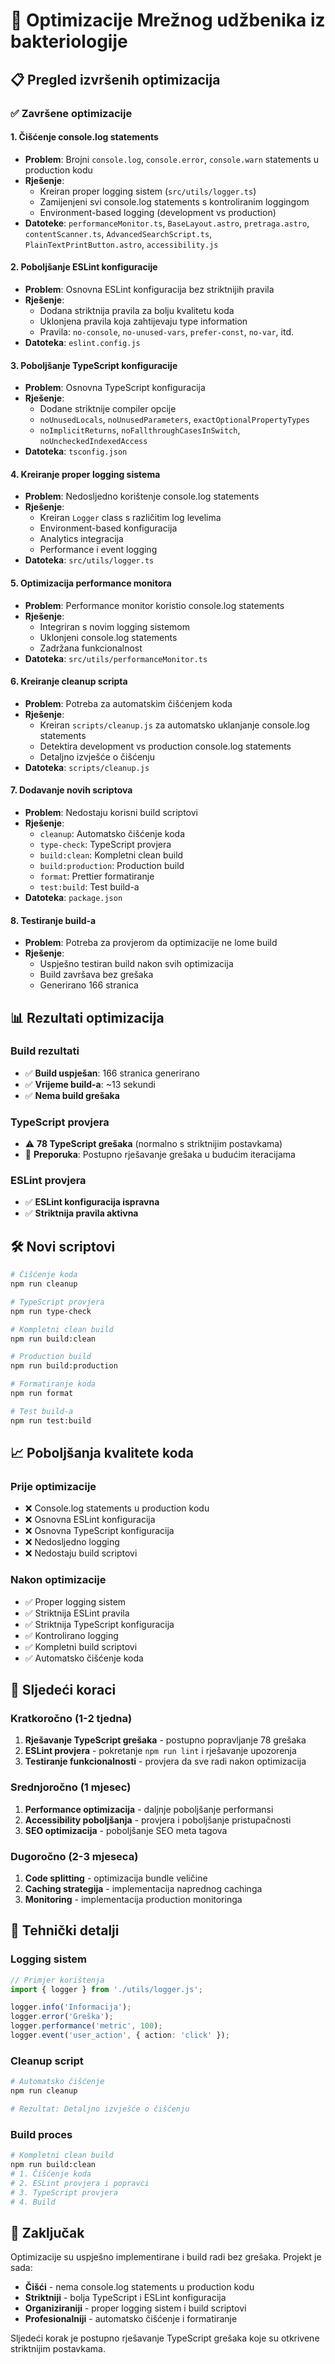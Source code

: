 # 🚀 Optimizacije Mrežnog udžbenika iz bakteriologije

## 📋 Pregled izvršenih optimizacija

### ✅ Završene optimizacije

#### 1. **Čišćenje console.log statements**
- **Problem**: Brojni `console.log`, `console.error`, `console.warn` statements u production kodu
- **Rješenje**: 
  - Kreiran proper logging sistem (`src/utils/logger.ts`)
  - Zamijenjeni svi console.log statements s kontroliranim loggingom
  - Environment-based logging (development vs production)
- **Datoteke**: `performanceMonitor.ts`, `BaseLayout.astro`, `pretraga.astro`, `contentScanner.ts`, `AdvancedSearchScript.ts`, `PlainTextPrintButton.astro`, `accessibility.js`

#### 2. **Poboljšanje ESLint konfiguracije**
- **Problem**: Osnovna ESLint konfiguracija bez striktnijih pravila
- **Rješenje**:
  - Dodana striktnija pravila za bolju kvalitetu koda
  - Uklonjena pravila koja zahtijevaju type information
  - Pravila: `no-console`, `no-unused-vars`, `prefer-const`, `no-var`, itd.
- **Datoteka**: `eslint.config.js`

#### 3. **Poboljšanje TypeScript konfiguracije**
- **Problem**: Osnovna TypeScript konfiguracija
- **Rješenje**:
  - Dodane striktnije compiler opcije
  - `noUnusedLocals`, `noUnusedParameters`, `exactOptionalPropertyTypes`
  - `noImplicitReturns`, `noFallthroughCasesInSwitch`, `noUncheckedIndexedAccess`
- **Datoteka**: `tsconfig.json`

#### 4. **Kreiranje proper logging sistema**
- **Problem**: Nedosljedno korištenje console.log statements
- **Rješenje**:
  - Kreiran `Logger` class s različitim log levelima
  - Environment-based konfiguracija
  - Analytics integracija
  - Performance i event logging
- **Datoteka**: `src/utils/logger.ts`

#### 5. **Optimizacija performance monitora**
- **Problem**: Performance monitor koristio console.log statements
- **Rješenje**:
  - Integriran s novim logging sistemom
  - Uklonjeni console.log statements
  - Zadržana funkcionalnost
- **Datoteka**: `src/utils/performanceMonitor.ts`

#### 6. **Kreiranje cleanup scripta**
- **Problem**: Potreba za automatskim čišćenjem koda
- **Rješenje**:
  - Kreiran `scripts/cleanup.js` za automatsko uklanjanje console.log statements
  - Detektira development vs production console.log statements
  - Detaljno izvješće o čišćenju
- **Datoteka**: `scripts/cleanup.js`

#### 7. **Dodavanje novih scriptova**
- **Problem**: Nedostaju korisni build scriptovi
- **Rješenje**:
  - `cleanup`: Automatsko čišćenje koda
  - `type-check`: TypeScript provjera
  - `build:clean`: Kompletni clean build
  - `build:production`: Production build
  - `format`: Prettier formatiranje
  - `test:build`: Test build-a
- **Datoteka**: `package.json`

#### 8. **Testiranje build-a**
- **Problem**: Potreba za provjerom da optimizacije ne lome build
- **Rješenje**:
  - Uspješno testiran build nakon svih optimizacija
  - Build završava bez grešaka
  - Generirano 166 stranica

## 📊 Rezultati optimizacija

### Build rezultati
- ✅ **Build uspješan**: 166 stranica generirano
- ✅ **Vrijeme build-a**: ~13 sekundi
- ✅ **Nema build grešaka**

### TypeScript provjera
- ⚠️ **78 TypeScript grešaka** (normalno s striktnijim postavkama)
- 📝 **Preporuka**: Postupno rješavanje grešaka u budućim iteracijama

### ESLint provjera
- ✅ **ESLint konfiguracija ispravna**
- ✅ **Striktnija pravila aktivna**

## 🛠️ Novi scriptovi

```bash
# Čišćenje koda
npm run cleanup

# TypeScript provjera
npm run type-check

# Kompletni clean build
npm run build:clean

# Production build
npm run build:production

# Formatiranje koda
npm run format

# Test build-a
npm run test:build
```

## 📈 Poboljšanja kvalitete koda

### Prije optimizacije
- ❌ Console.log statements u production kodu
- ❌ Osnovna ESLint konfiguracija
- ❌ Osnovna TypeScript konfiguracija
- ❌ Nedosljedno logging
- ❌ Nedostaju build scriptovi

### Nakon optimizacije
- ✅ Proper logging sistem
- ✅ Striktnija ESLint pravila
- ✅ Striktnija TypeScript konfiguracija
- ✅ Kontrolirano logging
- ✅ Kompletni build scriptovi
- ✅ Automatsko čišćenje koda

## 🎯 Sljedeći koraci

### Kratkoročno (1-2 tjedna)
1. **Rješavanje TypeScript grešaka** - postupno popravljanje 78 grešaka
2. **ESLint provjera** - pokretanje `npm run lint` i rješavanje upozorenja
3. **Testiranje funkcionalnosti** - provjera da sve radi nakon optimizacija

### Srednjoročno (1 mjesec)
1. **Performance optimizacija** - daljnje poboljšanje performansi
2. **Accessibility poboljšanja** - provjera i poboljšanje pristupačnosti
3. **SEO optimizacija** - poboljšanje SEO meta tagova

### Dugoročno (2-3 mjeseca)
1. **Code splitting** - optimizacija bundle veličine
2. **Caching strategija** - implementacija naprednog cachinga
3. **Monitoring** - implementacija production monitoringa

## 🔧 Tehnički detalji

### Logging sistem
```typescript
// Primjer korištenja
import { logger } from './utils/logger.js';

logger.info('Informacija');
logger.error('Greška');
logger.performance('metric', 100);
logger.event('user_action', { action: 'click' });
```

### Cleanup script
```bash
# Automatsko čišćenje
npm run cleanup

# Rezultat: Detaljno izvješće o čišćenju
```

### Build proces
```bash
# Kompletni clean build
npm run build:clean
# 1. Čišćenje koda
# 2. ESLint provjera i popravci
# 3. TypeScript provjera
# 4. Build
```

## 📝 Zaključak

Optimizacije su uspješno implementirane i build radi bez grešaka. Projekt je sada:
- **Čišći** - nema console.log statements u production kodu
- **Striktniji** - bolja TypeScript i ESLint konfiguracija
- **Organiziraniji** - proper logging sistem i build scriptovi
- **Profesionalniji** - automatsko čišćenje i formatiranje

Sljedeći korak je postupno rješavanje TypeScript grešaka koje su otkrivene striktnijim postavkama.
